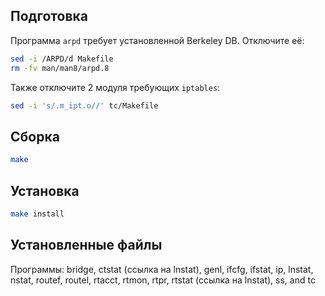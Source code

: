 <package-info :package="package" showsbu2></package-info>

<script>
		new Vue({
		el: '#main',
		data: { package: {} },
		mounted: function () {
				this.getPackage('iproute');
		},
		methods: {
			getPackage: function(name) {
					getPackage(name)
					.then(response => this.package = response);
			},
		}
  })
</script>

## Подготовка

Программа `arpd` требует установленной Berkeley DB. Отключите её:

```bash
sed -i /ARPD/d Makefile
rm -fv man/man8/arpd.8
```

Также отключите 2 модуля требующих `iptables`:

```bash
sed -i 's/.m_ipt.o//' tc/Makefile
```

## Сборка


```bash
make
```

## Установка

```bash
make install
```
 
## Установленные файлы

Программы: bridge, ctstat (ссылка на lnstat), genl, ifcfg, ifstat, ip, lnstat, nstat, routef, routel, rtacct, rtmon, rtpr, rtstat (ссылка на lnstat), ss, and tc
